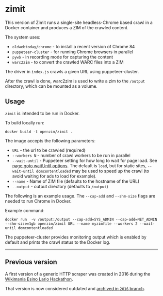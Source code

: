 zimit
=====

This version of Zimit runs a single-site headless-Chrome based crawl in a Docker container and produces a ZIM of the crawled content.

The system uses:
 - `oldwebtoday/chrome` - to install a recent version of Chrome 84
 - `puppeteer-cluster` - for running Chrome browsers in parallel
 - `pywb` - in recording mode for capturing the content
 - `warc2zim` - to convert the crawled WARC files into a ZIM

The driver in `index.js` crawls a given URL using puppeteer-cluster.

After the crawl is done, warc2zim is used to write a zim to the `/output` directory, which can be mounted as a volume.

## Usage

`zimit` is intended to be run in Docker.

To build locally run:

```
docker build -t openzim/zimit .
```

The image accepts the following parameters:

- `URL` - the url to be crawled (required)
- `--workers N` - number of crawl workers to be run in parallel
- `--wait-until` - Puppeteer setting for how long to wait for page load. See [page.goto waitUntil options](https://github.com/puppeteer/puppeteer/blob/main/docs/api.md#pagegotourl-options). The default is `load`, but for static sites, `--wait-until domcontentloaded` may be used to speed up the crawl (to avoid waiting for ads to load for example).
- `--name` - Name of ZIM file (defaults to the hostname of the URL)
- `--output` - output directory (defaults to `/output`)

The following is an example usage. The `--cap-add` and `--shm-size` flags are needed to run Chrome in Docker.

Example command:

```
docker run  -v /output:/output --cap-add=SYS_ADMIN --cap-add=NET_ADMIN --shm-size=1gb openzim/zimit URL --name myzimfile --workers 2 --wait-until domcontentloaded
```

The puppeteer-cluster provides monitoring output which is enabled by default and prints the crawl status to the Docker log.



<hr>

## Previous version

A first version of a generic HTTP scraper was created in 2016 during the [Wikimania Esino Lario Hackathon](https://wikimania2016.wikimedia.org/wiki/Programme/Kiwix-dedicated_Hackathon).

That version is now considered outdated and [archived in `2016` branch](https://github.com/openzim/zimit/tree/2016).
